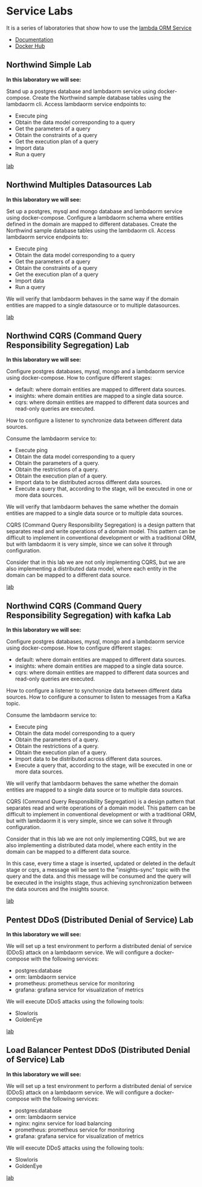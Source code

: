 # Service Labs

It is a series of laboratories that show how to use the [lambda ORM Service](https://github.com/lambda-orm/lambdaorm-svc)

- [Documentation](https://github.com/lambda-orm/lambdaorm-svc/wiki)
- [Docker Hub](https://hub.docker.com/repository/docker/flaviorita/lambdaorm-svc/general)

## Northwind Simple Lab

**In this laboratory we will see:**

Stand up a postgres database and lambdaorm service using docker-compose.
Create the Northwind sample database tables using the lambdaorm cli.
Access lambdaorm service endpoints to:

- Execute ping
- Obtain the data model corresponding to a query
- Get the parameters of a query
- Obtain the constraints of a query
- Get the execution plan of a query
- Import data
- Run a query

[lab](https://github.com/lambda-orm/lambdaorm-labs/tree/main/labs/svc/01-northwind-simple)

## Northwind Multiples Datasources Lab

**In this laboratory we will see:**

Set up a postgres, mysql and mongo database and lambdaorm service using docker-compose.
Configure a lambdaorm schema where entities defined in the domain are mapped to different databases.
Create the Northwind sample database tables using the lambdaorm cli.
Access lambdaorm service endpoints to:

- Execute ping
- Obtain the data model corresponding to a query
- Get the parameters of a query
- Obtain the constraints of a query
- Get the execution plan of a query
- Import data
- Run a query

We will verify that lambdaorm behaves in the same way if the domain entities are mapped to a single datasource or to multiple datasources.

[lab](https://github.com/lambda-orm/lambdaorm-labs/tree/main/labs/svc/02-northwind-multiples-datasources)

## Northwind CQRS (Command Query Responsibility Segregation) Lab

**In this laboratory we will see:**

Configure postgres databases, mysql, mongo and a lambdaorm service using docker-compose.
How to configure different stages:

- default: where domain entities are mapped to different data sources.
- insights: where domain entities are mapped to a single data source.
- cqrs: where domain entities are mapped to different data sources and read-only queries are executed.

How to configure a listener to synchronize data between different data sources.

Consume the lambdaorm service to:

- Execute ping
- Obtain the data model corresponding to a query
- Obtain the parameters of a query.
- Obtain the restrictions of a query.
- Obtain the execution plan of a query.
- Import data to be distributed across different data sources.
- Execute a query that, according to the stage, will be executed in one or more data sources.

We will verify that lambdaorm behaves the same whether the domain entities are mapped to a single data source or to multiple data sources.

CQRS (Command Query Responsibility Segregation) is a design pattern that separates read and write operations of a domain model.
This pattern can be difficult to implement in conventional development or with a traditional ORM, but with lambdaorm it is very simple, since we can solve it through configuration.

Consider that in this lab we are not only implementing CQRS, but we are also implementing a distributed data model, where each entity in the domain can be mapped to a different data source.

[lab](https://github.com/lambda-orm/lambdaorm-labs/tree/main/labs/svc/03-northwind-cqrs)

## Northwind CQRS (Command Query Responsibility Segregation) with kafka Lab

**In this laboratory we will see:**

Configure postgres databases, mysql, mongo and a lambdaorm service using docker-compose.
How to configure different stages:

- default: where domain entities are mapped to different data sources.
- insights: where domain entities are mapped to a single data source.
- cqrs: where domain entities are mapped to different data sources and read-only queries are executed.

How to configure a listener to synchronize data between different data sources.
How to configure a consumer to listen to messages from a Kafka topic.

Consume the lambdaorm service to:

- Execute ping
- Obtain the data model corresponding to a query
- Obtain the parameters of a query.
- Obtain the restrictions of a query.
- Obtain the execution plan of a query.
- Import data to be distributed across different data sources.
- Execute a query that, according to the stage, will be executed in one or more data sources.

We will verify that lambdaorm behaves the same whether the domain entities are mapped to a single data source or to multiple data sources.

CQRS (Command Query Responsibility Segregation) is a design pattern that separates read and write operations of a domain model.
This pattern can be difficult to implement in conventional development or with a traditional ORM, but with lambdaorm it is very simple, since we can solve it through configuration.

Consider that in this lab we are not only implementing CQRS, but we are also implementing a distributed data model, where each entity in the domain can be mapped to a different data source.

In this case, every time a stage is inserted, updated or deleted in the default stage or cqrs, a message will be sent to the "insights-sync" topic with the query and the data.
and this message will be consumed and the query will be executed in the insights stage, thus achieving synchronization between the data sources and the insights source.

[lab](https://github.com/lambda-orm/lambdaorm-labs/tree/main/labs/svc/04-northwind-cqrs-with-kafka)

## Pentest DDoS (Distributed Denial of Service) Lab

**In this laboratory we will see:**

We will set up a test environment to perform a distributed denial of service (DDoS) attack on a lambdaorm service.
We will configure a docker-compose with the following services:

- postgres:database
- orm: lambdaorm service
- prometheus: prometheus service for monitoring
- grafana: grafana service for visualization of metrics

We will execute DDoS attacks using the following tools:

- Slowloris
- GoldenEye

[lab](https://github.com/lambda-orm/lambdaorm-labs/tree/main/labs/svc/05-pentest-ddos)

## Load Balancer Pentest DDoS (Distributed Denial of Service) Lab

**In this laboratory we will see:**

We will set up a test environment to perform a distributed denial of service (DDoS) attack on a lambdaorm service.
We will configure a docker-compose with the following services:

- postgres:database
- orm: lambdaorm service
- nginx: nginx service for load balancing
- prometheus: prometheus service for monitoring
- grafana: grafana service for visualization of metrics

We will execute DDoS attacks using the following tools:

- Slowloris
- GoldenEye

[lab](https://github.com/lambda-orm/lambdaorm-labs/tree/main/labs/svc/06-pentest-ddos-load-balancer)
